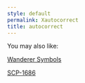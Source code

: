```yaml
---
style: default
permalink: Xautocorrect
title: autocorrect
---
```

You may also like:

[Wanderer Symbols](http://scp-wiki.net/wanderer-symbols)

[SCP-1686](http://scp-wiki.net/scp-1686)
